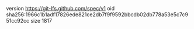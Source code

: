 version https://git-lfs.github.com/spec/v1
oid sha256:1966c1b1adf17826ede821ce2db7f9f9592bbcdb02db778a53e5c7c951cc92cc
size 1817

